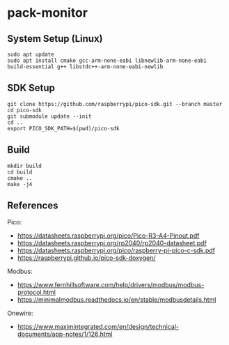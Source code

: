 # pack-monitor

## System Setup (Linux)

```
sudo apt update
sudo apt install cmake gcc-arm-none-eabi libnewlib-arm-none-eabi build-essential g++ libstdc++-arm-none-eabi-newlib
```

## SDK Setup

```
git clone https://github.com/raspberrypi/pico-sdk.git --branch master
cd pico-sdk
git submodule update --init
cd ..
export PICO_SDK_PATH=$(pwd)/pico-sdk
```

## Build

```
mkdir build
cd build
cmake ..
make -j4
```

## References

Pico:

* https://datasheets.raspberrypi.org/pico/Pico-R3-A4-Pinout.pdf
* https://datasheets.raspberrypi.org/rp2040/rp2040-datasheet.pdf
* https://datasheets.raspberrypi.org/pico/raspberry-pi-pico-c-sdk.pdf
* https://raspberrypi.github.io/pico-sdk-doxygen/

Modbus:

* https://www.fernhillsoftware.com/help/drivers/modbus/modbus-protocol.html
* https://minimalmodbus.readthedocs.io/en/stable/modbusdetails.html

Onewire:

* https://www.maximintegrated.com/en/design/technical-documents/app-notes/1/126.html
